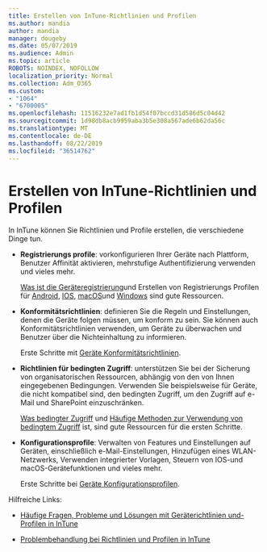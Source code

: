 ```yaml
---
title: Erstellen von InTune-Richtlinien und Profilen
ms.author: mandia
author: mandia
manager: dougeby
ms.date: 05/07/2019
ms.audience: Admin
ms.topic: article
ROBOTS: NOINDEX, NOFOLLOW
localization_priority: Normal
ms.collection: Adm_O365
ms.custom:
- "1064"
- "6700005"
ms.openlocfilehash: 11516232e7ad1fb1d54f07bccd31d586d5c04d42
ms.sourcegitcommit: 1d98db8acb9959aba3b5e308a567ade6b62da56c
ms.translationtype: MT
ms.contentlocale: de-DE
ms.lasthandoff: 08/22/2019
ms.locfileid: "36514762"
---
```

# <a name="creating-intune-policy-and-profiles"></a>Erstellen von InTune-Richtlinien und Profilen

In InTune können Sie Richtlinien und Profile erstellen, die verschiedene Dinge tun.

- **Registrierungs profile**: vorkonfigurieren Ihrer Geräte nach Plattform, Benutzer Affinität aktivieren, mehrstufige Authentifizierung verwenden und vieles mehr.

  [Was ist die Geräteregistrierung](https://docs.microsoft.com/intune/device-enrollment)und Erstellen von Registrierungs Profilen für [Android](https://docs.microsoft.com/intune/android-enroll), [IOS](https://docs.microsoft.com/intune/ios-enroll), [macOS](https://docs.microsoft.com/intune/macos-enroll)und [Windows](https://docs.microsoft.com/intune/windows-enrollment-methods) sind gute Ressourcen.

- **Konformitätsrichtlinien**: definieren Sie die Regeln und Einstellungen, denen die Geräte folgen müssen, um konform zu sein. Sie können auch Konformitätsrichtlinien verwenden, um Geräte zu überwachen und Benutzer über die Nichteinhaltung zu informieren.

  Erste Schritte mit [Geräte Konformitätsrichtlinien](https://docs.microsoft.com/intune/device-compliance-get-started).
- **Richtlinien für bedingten Zugriff**: unterstützen Sie bei der Sicherung von organisatorischen Ressourcen, abhängig von den von Ihnen eingegebenen Bedingungen. Verwenden Sie beispielsweise für Geräte, die nicht kompatibel sind, den bedingten Zugriff, um den Zugriff auf e-Mail und SharePoint einzuschränken.

  [Was bedingter Zugriff](https://docs.microsoft.com/intune/conditional-access) und [Häufige Methoden zur Verwendung von bedingtem Zugriff](https://docs.microsoft.com/intune/conditional-access-intune-common-ways-use) ist, sind gute Ressourcen für die ersten Schritte.

- **Konfigurationsprofile**: Verwalten von Features und Einstellungen auf Geräten, einschließlich e-Mail-Einstellungen, Hinzufügen eines WLAN-Netzwerks, Verwenden integrierter Vorlagen, Steuern von IOS-und macOS-Gerätefunktionen und vieles mehr.

  Erste Schritte bei [Geräte Konfigurationsprofilen](https://docs.microsoft.com/intune/device-profiles).

Hilfreiche Links:

- [Häufige Fragen, Probleme und Lösungen mit Geräterichtlinien und-Profilen in InTune](https://docs.microsoft.com/intune/device-profile-troubleshoot)

- [Problembehandlung bei Richtlinien und Profilen in InTune](https://docs.microsoft.com/intune/troubleshoot-policies-in-microsoft-intune)
